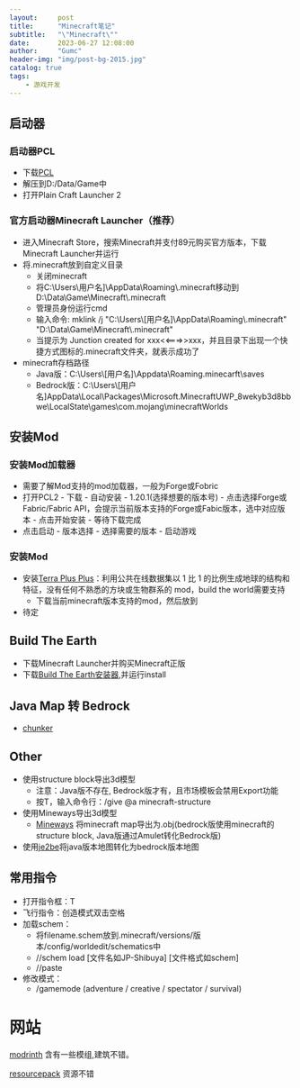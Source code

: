 ```yaml
---
layout:     post
title:      "Minecraft笔记"
subtitle:   "\"Minecraft\""
date:       2023-06-27 12:08:00
author:     "Gumc"
header-img: "img/post-bg-2015.jpg"
catalog: true
tags:
    - 游戏开发
---
```

## 启动器

### 启动器PCL

* 下载[PCL](https://github.com/Hex-Dragon/PCL2)
* 解压到D:/Data/Game中
* 打开Plain Craft Launcher 2

### 官方启动器Minecraft Launcher（推荐）

* 进入Minecraft Store，搜索Minecraft并支付89元购买官方版本，下载Minecraft Launcher并运行
* 将.minecraft放到自定义目录
  * 关闭minecraft
  * 将C:\Users\用户名]\AppData\Roaming\\.minecraft移动到D:\Data\Game\Minecraft\\.minecraft
  * 管理员身份运行cmd
  * 输入命令: mklink /j "C:\Users\\[用户名]\AppData\Roaming\\.minecraft" "D:\Data\Game\Minecraft\\.minecraft"
  * 当提示为 Junction created for xxx<<===>>xxx，并且目录下出现一个快捷方式图标的.minecraft文件夹，就表示成功了
* minecraft存档路径
  * Java版：C:\Users\\[用户名]\Appdata\Roaming\.minecarft\saves
  * Bedrock版：C:\Users\\[用户名]AppData\Local\Packages\Microsoft.MinecraftUWP_8wekyb3d8bbwe\LocalState\games\com.mojang\minecraftWorlds

## 安装Mod

### 安装Mod加载器

* 需要了解Mod支持的mod加载器，一般为Forge或Fobric
* 打开PCL2 - 下载 - 自动安装 - 1.20.1(选择想要的版本号) - 点击选择Forge或Fabric/Fabric API，会提示当前版本支持的Forge或Fabic版本，选中对应版本 - 点击开始安装 - 等待下载完成
* 点击启动 - 版本选择 - 选择需要的版本 - 启动游戏

### 安装Mod

* 安装[Terra Plus Plus](https://www.curseforge.com/minecraft/mc-mods/terraplusplus)：利用公共在线数据集以 1 比 1 的比例生成地球的结构和特征，没有任何不熟悉的方块或生物群系的 mod，build the world需要支持
  * 下载当前minecraft版本支持的mod，然后放到
* 待定

## Build The Earth

* 下载Minecraft Launcher并购买Minecraft正版
* 下载[Build The Earth安装器](https://buildtheearth.net/faq),并运行install

## Java Map 转 Bedrock

* [chunker](https://chunker.app/)

## Other

* 使用structure block导出3d模型
  * 注意：Java版不存在, Bedrock版才有，且市场模板会禁用Export功能
  * 按T，输入命令行：/give @a minecraft-structure
* 使用Mineways导出3d模型
  * [Mineways](https://www.realtimerendering.com/erich/minecraft/public/mineways/index.html) 将minecraft map导出为.obj(bedrock版使用minecraft的structure block, Java版通过Amulet转化Bedrock版)
* 使用[je2be](https://github.com/kbinani/je2be-core)将java版本地图转化为bedrock版本地图

## 常用指令

* 打开指令框：T
* 飞行指令：创造模式双击空格
* 加载schem：
  * 将filename.schem放到.minecraft/versions/版本/config/worldedit/schematics中
  * //schem load [文件名如JP-Shibuya] [文件格式如schem]
  * //paste
* 修改模式：
  * /gamemode (adventure / creative / spectator / survival)

# 网站

[modrinth](https://modrinth.com/) 含有一些模组,建筑不错。

[resourcepack](https://resourcepack.net/) 资源不错
